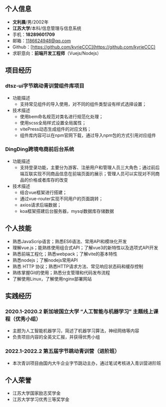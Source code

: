 ## 个人信息
- **文利晨**/男/2002年
- **江苏大学**/本科/信息管理与信息系统
- 手机：**18289601709**
- 邮箱：1186624948@qq.com
- Github：[https://github.com/kyrieCCC](https://github.com/kyrieCCC)
- 求职意向：**前端开发工程师**（Vuejs/Nodejs）
## 项目经历
### dtsz-ui字节跳动青训营组件库项目
- 功能描述
	- 支持常见组件的导入使用，对不同的组件类型设有样式选择设置；
- 技术描述
	-  使用bem命名规范对类名进行规范化处理；
	-  使用scss全局样式设置全局属性；
	-  vitePress动态生成组件的对应文档；
	-  组件库内容可以在npm官网下载，通过导入npm包的方式引用对应组件

### DingDing跨境电商前后台系统
- 功能描述
	- 支持登录功能，主要分为游客、注册用户和管理人员三大角色；通过前后端互联实现不同商品信息在前端页面的展示；管理人员可以实现对不同商品的价格或者库存的改变
- 技术描述
	- 结合vue框架进行搭建；
	- 通过vue-router实现不同用户的页面跳转；
	- axios请求后端数据；
	- koa框架搭建后台服务器，mysql数据库存储数据
## 个人技能
- 熟悉JavaScrip语言；熟悉ES6语法、常用API和模块化开发
- 理解vue.js；能熟练使用组合式API；了解vue3的新特性以及选项式API开发
- 熟悉前端工程化；熟悉webpack；了解vite的基本特性
- 熟悉nodejs；了解nodejs常用API
- 熟悉 HTTP 协议；熟悉HTTP请求方法、常见响应状态码和缓存控制
- 熟练掌握Git的使用；熟悉分支管理和代码发布流程
- 了解使用Linux，了解使用nginx部署网站
## 实践经历
### 2020.1-2020.2  新加坡国立大学 “人工智能与机器学习” 主题线上课程（优秀小组）
- 主题为人工智能机器学习，简述了机器学习算法，神经网络等内容
- 负责项目内容的全英文汇报，并获得优秀小组
### 2022.1-2022.2  第五届字节跳动青训营（进阶班）
- 本次青训项目由国内大牛企业字节跳动主办，通过笔试考核进入青训营进阶班	

## 个人荣誉 
- 江苏大学国家励志奖学金
- 江苏大学学习优秀三等奖学金
 
